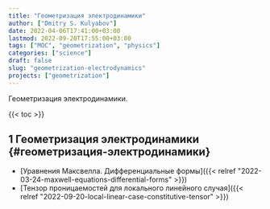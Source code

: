 ```yaml
---
title: "Геометризация электродинамики"
author: ["Dmitry S. Kulyabov"]
date: 2022-04-06T17:41:00+03:00
lastmod: 2022-09-20T17:55:00+03:00
tags: ["MOC", "geometrization", "physics"]
categories: ["science"]
draft: false
slug: "geometrization-electrodynamics"
projects: ["geometrization"]
---
```


Геометризация электродинамики.

<!--more-->

{{< toc >}}


## <span class="section-num">1</span> Геометризация электродинамики {#геометризация-электродинамики}

-   [Уравнения Максвелла. Дифференциальные формы]({{< relref "2022-03-24-maxwell-equations-differential-forms" >}})
-   [Тензор проницаемостей для локального линейного случая]({{< relref "2022-09-20-local-linear-case-constitutive-tensor" >}})

